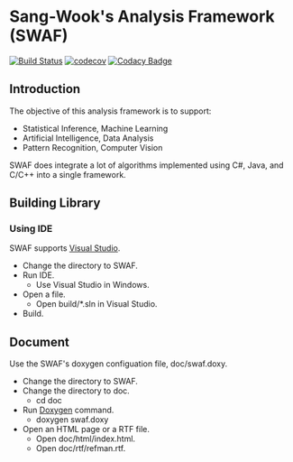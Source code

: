 # Sang-Wook's Analysis Framework (SWAF)

[![Build Status](https://travis-ci.com/sangwook236/SWAF.svg?branch=master)](https://travis-ci.com/sangwook236/SWAF)
[![codecov](https://codecov.io/gh/sangwook236/SWAF/graph/badge.svg?token=Vt6Mmj9avO)](https://codecov.io/gh/sangwook236/SWAF)
[![Codacy Badge](https://app.codacy.com/project/badge/Grade/d18b99cfa83b4e988f7894ad0eb50519)](https://app.codacy.com/gh/sangwook236/SWAF/dashboard?utm_source=gh&utm_medium=referral&utm_content=&utm_campaign=Badge_grade)

## Introduction

The objective of this analysis framework is to support:
* Statistical Inference, Machine Learning
* Artificial Intelligence, Data Analysis
* Pattern Recognition, Computer Vision

SWAF does integrate a lot of algorithms implemented using C#, Java, and C/C++ into a single framework.

## Building Library

### Using IDE
SWAF supports [Visual Studio](https://www.visualstudio.com/).
* Change the directory to SWAF.
* Run IDE.
	* Use Visual Studio in Windows.
* Open a file.
	* Open build/*.sln in Visual Studio.
* Build.

## Document
Use the SWAF's doxygen configuation file, doc/swaf.doxy.
* Change the directory to SWAF.
* Change the directory to doc.
	* cd doc
* Run [Doxygen](https://www.stack.nl/~dimitri/doxygen/manual/) command.
	* doxygen swaf.doxy
* Open an HTML page or a RTF file.
	* Open doc/html/index.html.
	* Open doc/rtf/refman.rtf.

